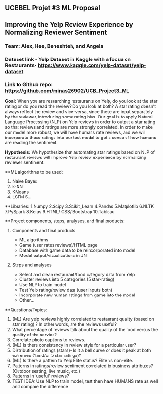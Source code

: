 ## UCBBEL Projet #3 ML Proposal

## Improving the Yelp Review Experience by Normalizing Reviewer Sentiment

### Team: Alex, Hee, Beheshteh, and Angela

### Dataset link - Yelp Dataset in Kaggle with a focus on Restaurants- https://www.kaggle.com/yelp-dataset/yelp-dataset

### Link to Github repo: https://github.com/minas26902/UCB_Project3_ML

**Goal:** When you are researching restaurants on Yelp, do you look at the star rating or do you read the review? Do you look at both? A star rating doesn’t always reflect the review and vice-versa, since these are input separately by the reviewer, introducing some rating bias. Our goal is to apply Natural Language Processing (NLP) on Yelp reviews in order to output a star rating so that reviews and ratings are more strongly correlated. In order to make our model more robust, we will have humans rate reviews, and we will incorporate these ratings into our test model to get a sense of how humans are reading the sentiment.

**Hypothesis:** We hypothesize that automating star ratings based on NLP of restaurant reviews will improve Yelp review experience by normalizing reviewer sentiment.

**ML algorithms to be used:
  1. Naive Bayes
  2. k-NN
  3. KMeans
  4. LSTM
  5...
  
 **Libraries:
 1.Numpy
 2.Scipy
 3.Scikit_Learn
 4.Pandas
 5.Matplotlib
 6.NLTK
 7.PySpark
 8.Keras
 9.HTML/ CSS/ Bootstrap
 10.Tableau
 
**Project components, steps, analyses, and final products:
  1. Components and final products 
      * ML algorithms
      * Game (user rates reviews)/HTML page
      * Database with game data to be reincorporated into model
      * Model output/vizualizations in JN

  2. Steps and analyses
      * Select and clean restaurant/food category data from Yelp
      * Cluster reviews into 5 categories (5 star-rating)
      * Use NLP to train model
      * Test Yelp rating/review data (user inputs both)
      * Incorporate new human ratings from game into the model
      * Other...

**Questions/Topics:

1. (ML) Are yelp reviews highly correlated to restaurant quality (based on star rating) ? In other words, are the reviews useful? 
2. What percentage of reviews talk about the quality of the food versus the quality of the service?
3. Correlate photo captions to reviews.
4. (ML) Is there consistency in review style for a particular user?
5. Distribution of  ratings (stars)- Is it a bell curve or does it peak at both extremes (1 and/or 5 star ratings)?
6. (ML) Is there a pattern to Yelp Elite status? Elite vs non-elite.
7. Patterns in ratings/review sentiment correlated to business attributes? (Outdoor seating, live music, etc.)
8. Patterns in 'useful' reviews?
9. TEST IDEA: Use NLP to train model, test then have HUMANS rate as well and compare the difference

